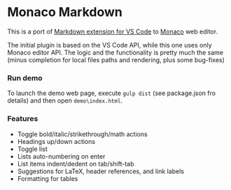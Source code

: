 # Monaco Markdown 

This is a port of [Markdown extension for VS Code](https://github.com/yzhang-gh/vscode-markdown)
 to [Monaco](https://microsoft.github.io/monaco-editor) web editor.
 
 The initial plugin is based on the VS Code API, while this one uses only Monaco editor API. The logic
 and the functionality is pretty much the same 
 (minus completion for local files paths and rendering, plus some bug-fixes)
 
 
### Run demo

To launch the demo web page, execute `gulp dist` (see package.json fro details)
and then open `demo\index.html`.


### Features

* Toggle bold/italic/strikethrough/math actions
* Headings up/down actions
* Toggle list
* Lists auto-numbering on enter
* List items indent/dedent on tab/shift-tab
* Suggestions for LaTeX, header references, and link labels
* Formatting for tables





